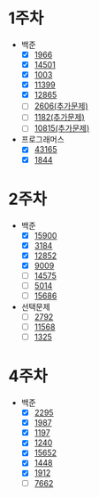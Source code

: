 # 1주차
* 백준
    * [x] [1966](https://www.acmicpc.net/problem/1966)
    * [x] [14501](https://www.acmicpc.net/problem/14501)
    * [x] [1003](https://www.acmicpc.net/problem/1003)
    * [x] [11399](https://www.acmicpc.net/problem/11399)
    * [x] [12865](https://www.acmicpc.net/problem/12865)
    * [ ] [2606(추가문제)](https://www.acmicpc.net/problem/2606)
    * [ ] [1182(추가문제)](https://www.acmicpc.net/problem/1182)
    * [ ] [10815(추가문제)](https://www.acmicpc.net/problem/10815)
* 프로그래머스
    * [x] [43165](https://programmers.co.kr/learn/courses/30/lessons/43165)
    * [x] [1844](https://programmers.co.kr/learn/courses/30/lessons/1844)
# 2주차
* 백준
   * [x] [15900](https://www.acmicpc.net/problem/15900)
   * [x] [3184](https://www.acmicpc.net/problem/3184)
   * [x] [12852](https://www.acmicpc.net/problem/12852)
   * [x] [9009](https://www.acmicpc.net/problem/9009)
   * [ ] [14575](https://www.acmicpc.net/problem/14575)
   * [ ] [5014](https://www.acmicpc.net/problem/5014)
   * [ ] [15686](https://www.acmicpc.net/problem/15686)
* 선택문제
   * [ ] [2792](https://www.acmicpc.net/problem/2792)
   * [ ] [11568](https://www.acmicpc.net/problem/11568)
   * [ ] [1325](https://www.acmicpc.net/problem/1325)
# 4주차
* 백준
   * [x] [2295](https://www.acmicpc.net/problem/2295)
   * [x] [1987](https://www.acmicpc.net/problem/1987)
   * [x] [1197](https://www.acmicpc.net/problem/1197)
   * [x] [1240](https://www.acmicpc.net/problem/1240)
   * [x] [15652](https://www.acmicpc.net/problem/15652)
   * [x] [1448](https://www.acmicpc.net/problem/1448)
   * [x] [1912](https://www.acmicpc.net/problem/1912)
   * [ ] [7662](https://www.acmicpc.net/problem/7662)

